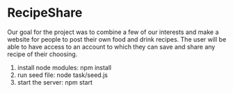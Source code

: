 # RecipeShare
Our goal for the project was to combine a few of our interests and make a website for people to post their own food and drink recipes. The user will be able to have access to an account to which they can save and share any recipe of their choosing.

1. install node modules: npm install
2. run seed file: node task/seed.js
3. start the server: npm start